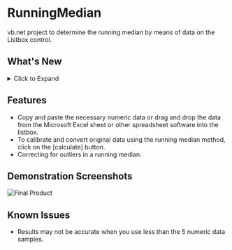 # RunningMedian
vb.net project to determine the running median by means of data on the Listbox control.

## What's New
<details>
<summary>Click to Expand</summary>

### v1.0
#### February 16, 2022
> Initial release.

#### February 17, 2022
> Fixed several bugs.
</details>

## Features
- Copy and paste the necessary numeric data or drag and drop the data from the Microsoft Excel sheet or other spreadsheet software into the listbox.
- To calibrate and convert original data using the running median method, click on the [calculate] button.
- Correcting for outliers in a running median.

## Demonstration Screenshots
![Final Product](Screenshots.png)

## Known Issues
- Results may not be accurate when you use less than the 5 numeric data samples.
